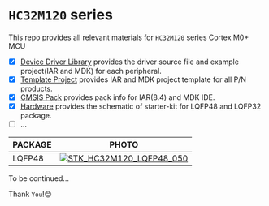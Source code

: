 # `HC32M120` series
This repo provides all relevant materials for `HC32M120` series Cortex M0+ MCU

- [x] [Device Driver Library](https://github.com/hdscmcu/hc32m120/tree/master/DeviceDriverLibrary)
 provides the driver source file and example project(IAR and MDK) for each peripheral.
- [x] [Template Project](https://github.com/hdscmcu/hc32m120/tree/master/TemplateProject) provides IAR and MDK project template for all P/N products.
- [x] [CMSIS Pack](https://github.com/hdscmcu/hc32m120/tree/master/CMSISPack) provides pack info for IAR(8.4) and MDK IDE.
- [x] [Hardware](https://github.com/hdscmcu/hc32m120/tree/master/Hardware) provides the schematic of starter-kit for LQFP48 and LQFP32 package.
- [ ] ...

|PACKAGE|PHOTO|
|--|-|
|LQFP48|[![](https://gitee.com/hdscmcu/images/raw/master/HC32M120_STK_48_logo.png "STK_HC32M120_LQFP48_050")](https://github.com/hdscmcu/hc32m120/)


To be continued...

Thank `You`!:blush:
